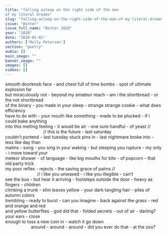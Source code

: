 ```yaml
---
title: "falling asleep on the right side of the man
of my literal dreams"
slug: "falling-asleep-on-the-right-side-of-the-man-of-my-literal-dreams"
issue: "Winter"
issue_full_name: "Winter 2020"
year: "2020"
date: "2020-01-01"
authors: ['Molly Peterson']
section: "poetry"
audio: []
main_image: ""
banner_image: ""
images: []
videos: []
---
```

smooth doorknob face - and chest full of time bombs - spot of ultimate explosion far  
but miraculously not - beyond my amateur reach - am i the shortbread - or the not shortbread  
of the binary - you made in your sleep - strange strange cookie - what does efficiency  
have to do with - your mouth like something - made to be plucked - if i could bake anything  
into this melting feeling - it would be air - one sure handful - of yeast //  
&nbsp;&nbsp;&nbsp;&nbsp;&nbsp;&nbsp;&nbsp;&nbsp;&nbsp;&nbsp;&nbsp;&nbsp;&nbsp;&nbsp;&nbsp;&nbsp;&nbsp;&nbsp;&nbsp;&nbsp;&nbsp;&nbsp;&nbsp;&nbsp;&nbsp;&nbsp;&nbsp;&nbsp;&nbsp;&nbsp; // this is the future - last saturday  
couldn’t portend - last tuesday stuck pins in - last nightmare broke into - less like day than  
matins - song - you sing in your waking - but sleeping you rupture - my only - i move toward your  
meteor shower - of language - like big mouths for bits - of popcorn - that old party trick  
my poor reflex - rejects - the saving grace of palms //  
&nbsp;&nbsp;&nbsp;&nbsp;&nbsp;&nbsp;&nbsp;&nbsp;&nbsp;&nbsp;&nbsp;&nbsp;&nbsp;&nbsp;&nbsp;&nbsp;&nbsp;&nbsp;&nbsp;&nbsp;&nbsp;&nbsp;&nbsp;&nbsp;&nbsp; // i like you unwaxed - i like you illegible - can’t  
see the bus - but hear it arriving - footsteps outside the door - heavy as fingers - children  
climbing a trunk - slim leaves yellow - your dark tangling hair - piles of autumn colors  
trembling - ready to burst - can you imagine - back against the grass - red and orange and red  
and yellow butterflies - god did that - folded secrets - out of air - darling? your ears - close  
enough to toss a new coin in - watch it go down  
&nbsp;&nbsp;&nbsp;&nbsp;&nbsp;&nbsp;&nbsp;&nbsp;&nbsp;&nbsp;&nbsp;&nbsp;&nbsp;&nbsp;&nbsp;&nbsp;&nbsp;&nbsp;&nbsp;&nbsp; around - around - around - did you ever do that - at the zoo?  

